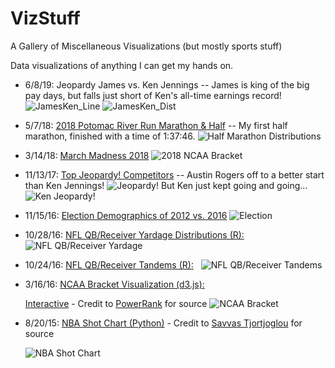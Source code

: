 # VizStuff
A Gallery of Miscellaneous Visualizations (but mostly sports stuff)

Data visualizations of anything I can get my hands on.
 - 6/8/19: Jeopardy James vs. Ken Jennings  -- James is king of the big pay days, but falls just short of Ken's all-time earnings record!
   ![JamesKen_Line](Pop_Culture/2019-06-08_James_H/JamesVsKen_Line.PNG)
   ![JamesKen_Dist](Pop_Culture/2019-06-08_James_H/JamesVsKen_Dist.PNG)
 - 5/7/18: [2018 Potomac River Run Marathon & Half](http://safetyandhealthfoundation.org/20180506.html) -- My first half marathon, finished with a time of 1:37:46.
    ![Half Marathon Distributions](Personal/HalfMarathonDistributions.PNG)
 - 3/14/18: [March Madness 2018](https://github.com/mtdickey/Kaggle-March-Madness/tree/master/2018/Mens)
    ![2018 NCAA Bracket](Basketball/NCAARoundByRoundBraketViz2018.PNG)
 - 11/13/17: [Top Jeopardy! Competitors](https://thejeopardyfan.com/statistics/ultra-champs-10-game-winners)  -- Austin Rogers off to a better start than Ken Jennings!
   ![Jeopardy!](Pop_Culture/2017-11-13_Austin_R/Jeopardy!.PNG)
   But Ken just kept going and going...
   ![Ken Jeopardy!](Pop_Culture/2017-11-13_Austin_R/Jeopardy!Ken.PNG)

 - 11/15/16: [Election Demographics of 2012 vs. 2016](https://mtdickey.shinyapps.io/2016_Election/)
   ![Election](Politics/2012vs2016Election.PNG)

 - 10/28/16: [NFL QB/Receiver Yardage Distributions (R):](http://rpubs.com/mtdickey/QB-WR-Yardage)
   ![NFL QB/Receiver Yardage](Football/QB-Receiver%20Yard%20Dist/ReceiverDists.PNG)
   
 - 10/24/16: [NFL QB/Receiver Tandems (R):](https://www.reddit.com/r/dataisbeautiful/comments/597pa1/nfl_top_qbreceiver_tandems_oc/)
   ![NFL QB/Receiver Tandems](Football/Tandem%20TDs/QBTandems.PNG)
   
 - 3/16/16: [NCAA Bracket Visualization (d3.js):](https://datacolumn.wordpress.ncsu.edu/blog/2016/03/16/students-take-on-march-machine-learning-mania/)
 
   [Interactive](https://vida.io/documents/Ya5xhppozDH7Bt97W) - Credit to [PowerRank](http://thepowerrank.com/ncaa-tournament-predictions/) for source
   ![NCAA Bracket](Basketball/march-madness.png)

- 8/20/15: [NBA Shot Chart (Python)](https://twitter.com/mtdickey/status/634557569047089152) - Credit to [Savvas Tjortjoglou](http://savvastjortjoglou.com/nba-shot-sharts.html) for source

  ![NBA Shot Chart](Basketball/KevinLove.jpg_large)
